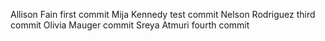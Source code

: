 Allison Fain first commit
Mija Kennedy test commit
Nelson Rodriguez third commit
Olivia Mauger commit
Sreya Atmuri fourth commit
